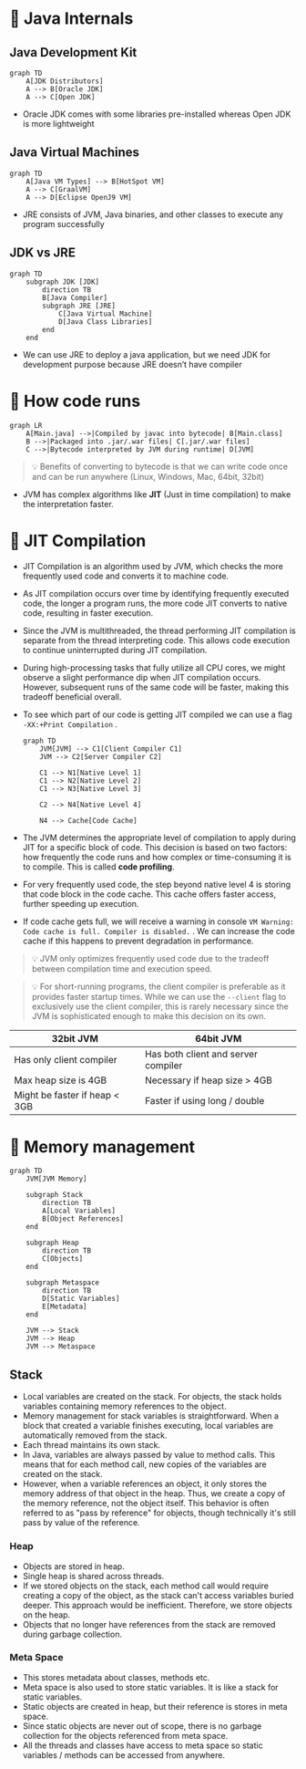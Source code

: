 # 🚀 Java Internals


## Java Development Kit


```mermaid
graph TD
    A[JDK Distributors]
    A --> B[Oracle JDK]
    A --> C[Open JDK]

```

- Oracle JDK comes with some libraries pre-installed whereas Open JDK is more lightweight

## Java Virtual Machines


```mermaid
graph TD
    A[Java VM Types] --> B[HotSpot VM]
    A --> C[GraalVM]
    A --> D[Eclipse OpenJ9 VM]

```

- JRE consists of JVM, Java binaries, and other classes to execute any program successfully

## JDK vs JRE


```mermaid
graph TD
    subgraph JDK [JDK]
        direction TB
        B[Java Compiler]
        subgraph JRE [JRE]
            C[Java Virtual Machine]
            D[Java Class Libraries]
        end
    end
```

- We can use JRE to deploy a java application, but we need JDK for development purpose because JRE doesn’t have compiler

# 🚀 How code runs


```mermaid
graph LR
    A[Main.java] -->|Compiled by javac into bytecode| B[Main.class]
    B -->|Packaged into .jar/.war files| C[.jar/.war files]
    C -->|Bytecode interpreted by JVM during runtime| D[JVM]

```


> 💡 Benefits of converting to bytecode is that we can write code once and can be run anywhere (Linux, Windows, Mac, 64bit, 32bit)

- JVM has complex algorithms like **JIT** (Just in time compilation) to make the interpretation faster.

# 🚀 JIT Compilation

- JIT Compilation is an algorithm used by JVM, which checks the more frequently used code and converts it to machine code.
- As JIT compilation occurs over time by identifying frequently executed code, the longer a program runs, the more code JIT converts to native code, resulting in faster execution.
- Since the JVM is multithreaded, the thread performing JIT compilation is separate from the thread interpreting code. This allows code execution to continue uninterrupted during JIT compilation.
- During high-processing tasks that fully utilize all CPU cores, we might observe a slight performance dip when JIT compilation occurs. However, subsequent runs of the same code will be faster, making this tradeoff beneficial overall.
- To see which part of our code is getting JIT compiled we can use a flag `-XX:+Print Compilation` .

	```mermaid
	graph TD
	    JVM[JVM] --> C1[Client Compiler C1]
	    JVM --> C2[Server Compiler C2]
	    
	    C1 --> N1[Native Level 1]
	    C1 --> N2[Native Level 2]
	    C1 --> N3[Native Level 3]
	    
	    C2 --> N4[Native Level 4]
	    
	    N4 --> Cache[Code Cache]
	```

- The JVM determines the appropriate level of compilation to apply during JIT for a specific block of code. This decision is based on two factors: how frequently the code runs and how complex or time-consuming it is to compile. This is called **code profiling**.
- For very frequently used code, the step beyond native level 4 is storing that code block in the code cache. This cache offers faster access, further speeding up execution.
- If code cache gets full, we will receive a warning in console `VM Warning: Code cache is full. Compiler is disabled.` . We can increase the code cache if this happens to prevent degradation in performance.

> 💡 JVM only optimizes frequently used code due to the tradeoff between compilation time and execution speed.


> 💡 For short-running programs, the client compiler is preferable as it provides faster startup times. While we can use the `--client` flag to exclusively use the client compiler, this is rarely necessary since the JVM is sophisticated enough to make this decision on its own.


|                                                                **32bit JVM** |                                                                **64bit JVM** |
| ---------------------------------------------------------------------------- | ---------------------------------------------------------------------------- |
| Has only client compiler                                                     | Has both client and server compiler                                          |
| Max heap size is 4GB                                                         | Necessary if heap size > 4GB                                                 |
| Might be faster if heap < 3GB                                                | Faster if using long / double                                                |


# 🚀 Memory management


```mermaid
graph TD
    JVM[JVM Memory]
    
    subgraph Stack
        direction TB
        A[Local Variables]
        B[Object References]
    end
    
    subgraph Heap
        direction TB
        C[Objects]
    end
    
    subgraph Metaspace
        direction TB
        D[Static Variables]
        E[Metadata]
    end

    JVM --> Stack
    JVM --> Heap
    JVM --> Metaspace

```


## Stack

- Local variables are created on the stack. For objects, the stack holds variables containing memory references to the object.
- Memory management for stack variables is straightforward. When a block that created a variable finishes executing, local variables are automatically removed from the stack.
- Each thread maintains its own stack.
- In Java, variables are always passed by value to method calls. This means that for each method call, new copies of the variables are created on the stack.
- However, when a variable references an object, it only stores the memory address of that object in the heap. Thus, we create a copy of the memory reference, not the object itself. This behavior is often referred to as "pass by reference" for objects, though technically it's still pass by value of the reference.

### Heap

- Objects are stored in heap.
- Single heap is shared across threads.
- If we stored objects on the stack, each method call would require creating a copy of the object, as the stack can't access variables buried deeper. This approach would be inefficient. Therefore, we store objects on the heap.
- Objects that no longer have references from the stack are removed during garbage collection.

### Meta Space

- This stores metadata about classes, methods etc.
- Meta space is also used to store static variables. It is like a stack for static variables.
- Static objects are created in heap, but their reference is stores in meta space.
- Since static objects are never out of scope, there is no garbage collection for the objects referenced from meta space.
- All the threads and classes have access to meta space so static variables / methods can be accessed from anywhere.

